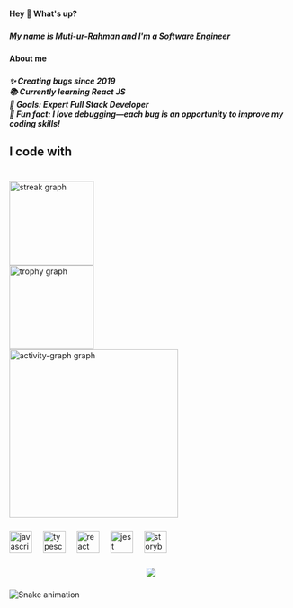 <h4 align="left">Hey 👋 What's up?</h4>

###

<h5 align="left">My name is Muti-ur-Rahman and I'm a Software Engineer</h5>

###

<h4 align="left">About me</h4>

###

<h5 align="left">✨ Creating bugs since 2019<br>📚 Currently learning React JS<br>🎯 Goals: Expert Full Stack Developer<br>🎲 Fun fact:  I love debugging—each bug is an opportunity to improve my coding skills!</h5>

###

<h2 align="left">I code with</h2>

###

<br clear="both">

<div align="left">
  <img src="https://streak-stats.demolab.com?user=Muti-ur-rahman&locale=en&mode=daily&theme=dracula&hide_border=false&border_radius=5&order=3" height="150" alt="streak graph" /> <br>
  <img src="https://github-profile-trophy.vercel.app?username=Muti-ur-rahman&theme=dracula&column=-1&row=1&margin-w=8&margin-h=8&no-bg=false&no-frame=false&order=4" height="150" alt="trophy graph" /> <br>
  <img src="https://github-readme-activity-graph.vercel.app/graph?username=Muti-ur-rahman&radius=16&theme=react&area=true&order=5" height="300" alt="activity-graph graph"  />
</div>

###

<div align="left">
  <img src="https://cdn.jsdelivr.net/gh/devicons/devicon/icons/javascript/javascript-original.svg" height="40" alt="javascript logo"  />
  <img width="12" />
  <img src="https://cdn.jsdelivr.net/gh/devicons/devicon/icons/typescript/typescript-original.svg" height="40" alt="typescript logo"  />
  <img width="12" />
  <img src="https://cdn.jsdelivr.net/gh/devicons/devicon/icons/react/react-original.svg" height="40" alt="react logo"  />
  <img width="12" />
  <img src="https://cdn.jsdelivr.net/gh/devicons/devicon/icons/jest/jest-plain.svg" height="40" alt="jest logo"  />
  <img width="12" />
  <img src="https://cdn.jsdelivr.net/gh/devicons/devicon/icons/storybook/storybook-original.svg" height="40" alt="storybook logo"  />
</div>

###

<div align="center">
  <img src="https://profile-counter.glitch.me/Muti-ur-rahman/count.svg?"  />
</div>

###

<img src="https://raw.githubusercontent.com/Muti-ur-rahman/Muti-ur-rahman/output/snake.svg" alt="Snake animation" />

###
